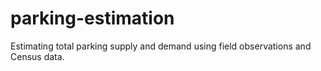 # parking-estimation
Estimating total parking supply and demand using field observations and Census data.
